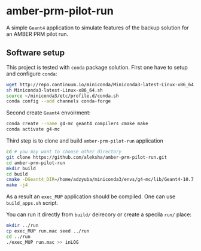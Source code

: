 # amber-prm-pilot-run

A simple `Geant4` application to simulate features of the backup solution
for an AMBER PRM pilot run.

## Software setup

This project is tested with `conda` package solution.
First one have to setup and configure `conda`:
```bash
wget http://repo.continuum.io/miniconda/Miniconda3-latest-Linux-x86_64.sh
sh Miniconda3-latest-Linux-x86_64.sh
source ~/miniconda3/etc/profile.d/conda.sh
conda config --add channels conda-forge
```

Second create `Geant4` envoirment:
```bash
conda create --name g4-mc geant4 compilers cmake make
conda activate g4-mc
```

Third step is to clone and build `amber-prm-pilot-run` application
```bash
cd # you may want to choose other directory
git clone https://github.com/aleksha/amber-prm-pilot-run.git
cd amber-prm-pilot-run
mkdir build
cd build
cmake -DGeant4_DIR=/home/adzyuba/miniconda3/envs/g4-mc/lib/Geant4-10.7.1/ ../source
make -j4
```
As a result an `exec_MUP` application should be compiled. 
One can use `build_apps.sh` script.

You can run it directly from `build/` deirecory or create a specila 
`run/` place:
```bash
mkdir ../run
cp exec_MUP run.mac seed ../run
cd ../run
./exec_MUP run.mac >> inLOG
```
